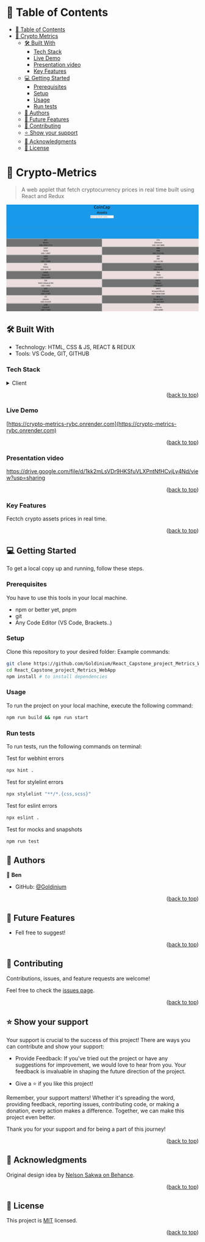 <!-- TABLE OF CONTENTS -->

# 📗 Table of Contents

- [📗 Table of Contents](#-table-of-contents)
- [📖  Crypto Metrics ](#--Crypto-Metrics-)
  - [🛠 Built With ](#-built-with-)
    - [Tech Stack ](#tech-stack-)
    - [Live Demo ](#LiveDemo-)
    - [Presentation video](#presentation-video-)
    - [Key Features ](#key-features-)
  - [💻 Getting Started ](#-getting-started-)
    - [Prerequisites](#prerequisites)
    - [Setup](#setup)
    - [Usage](#usage)
    - [Run tests](#run-tests)
  - [👥 Authors ](#-authors-)
  - [🔭 Future Features ](#-future-features-)
  - [🤝 Contributing ](#-contributing-)
  - [⭐️ Show your support ](#️-show-your-support-)
  - [🙏 Acknowledgments ](#-acknowledgments-)
  - [📝 License ](#-license-)

<!-- PROJECT DESCRIPTION -->
# 📖  Crypto-Metrics <a name="--Crypto-Metrics-"></a>

> A web applet that fetch cryptocurrency prices in real time built using React and Redux 

![](img/Crypto-Metrics.png)

## 🛠 Built With <a name="built-with"></a>
- Technology: HTML, CSS & JS, REACT & REDUX
- Tools: VS Code, GIT, GITHUB

### Tech Stack <a name="tech-stack"></a>
<details>
  <summary>Client</summary>
  <ul>
    <li><a href="https://developer.mozilla.org/en-US/docs/Web/HTML">HTML</a></li>
    <li><a href="https://developer.mozilla.org/en-US/docs/Web/CSS">CSS</a></li>
    <li><a href="https://developer.mozilla.org/en-US/docs/Web/JavaScript">JavaScript</a></li>
    <li><a href="https://react.dev/">React</a></li>
    <li><a href="https://redux-toolkit.js.org/">REDUX</a></li>
  </ul>
</details>

<p align="right">(<a href="#readme-top">back to top</a>)</p>

### Live Demo <a name="Live-Demo"></a>

[https://crypto-metrics-rybc.onrender.com](https://crypto-metrics-rybc.onrender.com)

<p align="right">(<a href="#readme-top">back to top</a>)</p>


### Presentation video <a name="presentation-video-"></a>

[https://drive.google.com/file/d/1kk2mLsVDr9HKSfuVLXPntNfHCvjLy4Nd/view?usp=sharing
](https://drive.google.com/file/d/1kk2mLsVDr9HKSfuVLXPntNfHCvjLy4Nd/view?usp=sharing
)

<p align="right">(<a href="#readme-top">back to top</a>)</p>

<!-- Features -->

### Key Features <a name="key-features"></a>

Fectch crypto assets prices in real time.

<p align="right">(<a href="#readme-top">back to top</a>)</p>

<!-- GETTING STARTED -->
## 💻 Getting Started <a name="getting-started"></a>
To get a local copy up and running, follow these steps.

### Prerequisites

You have to use this tools in your local machine.

- npm or better yet, pnpm
- git
- Any Code Editor (VS Code, Brackets..)

### Setup

Clone this repository to your desired folder:
Example commands:

```sh
git clone https://github.com/Goldinium/React_Capstone_project_Metrics_WebApp.git
cd React_Capstone_project_Metrics_WebApp
npm install # to install dependencies
```


### Usage
To run the project on your local machine, execute the following command:

```sh
npm run build && npm run start
```


### Run tests

To run tests, run the following commands on terminal:

Test for webhint errors
```sh
npx hint .
```

Test for stylelint errors
```sh
npx stylelint "**/*.{css,scss}"
```

Test for eslint errors
```sh
npx eslint .
```

Test for mocks and snapshots
```sh
npm run test
```
<!-- AUTHORS -->

## 👥 Authors <a name="authors"></a>

👤 **Ben**
- GitHub: [@Goldinium](https://github.com/Goldinium)


<p align="right">(<a href="#readme-top">back to top</a>)</p>


<!-- FUTURE FEATURES -->

## 🔭 Future Features <a name="future-features"></a>

- Fell free to suggest!


<p align="right">(<a href="#readme-top">back to top</a>)</p>

<!-- CONTRIBUTING -->

## 🤝 Contributing <a name="contributing"></a>
Contributions, issues, and feature requests are welcome!

Feel free to check the [issues page](https://github.com/Goldinium/React_Capstone_project_Metrics_WebApp/issues).

<p align="right">(<a href="#readme-top">back to top</a>)</p>

<!-- SUPPORT -->

## ⭐️ Show your support <a name="support"></a>
Your support is crucial to the success of this project! There are ways you can contribute and show your support:

  - Provide Feedback: If you've tried out the project or have any suggestions for improvement, we would love to hear from you. Your feedback is invaluable in shaping the future direction of the project.

  - Give a ⭐️ if you like this project!


Remember, your support matters! Whether it's spreading the word, providing feedback, reporting issues, contributing code, or making a donation, every action makes a difference. Together, we can make this project even better.

Thank you for your support and for being a part of this journey!

<p align="right">(<a href="#readme-top">back to top</a>)</p>

<!-- ACKNOWLEDGEMENTS -->

## 🙏 Acknowledgments <a name="acknowledgements"></a>

Original design idea by [Nelson Sakwa on Behance](https://www.behance.net/sakwadesignstudio).

<p align="right">(<a href="#readme-top">back to top</a>)</p>


<!-- LICENSE -->

## 📝 License <a name="license"></a>

This project is [MIT](./LICENSE) licensed.

<p align="right">(<a href="#readme-top">back to top</a>)</p>
